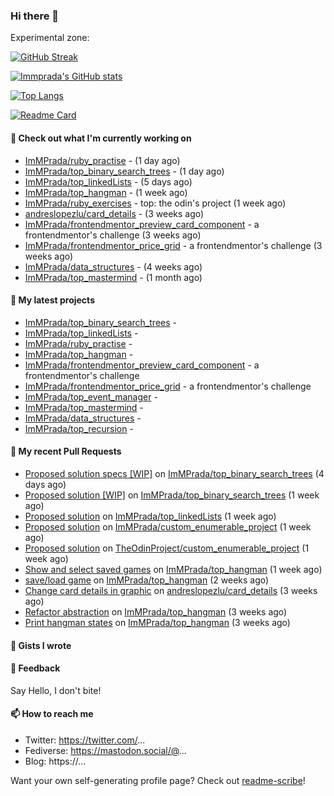 ### Hi there 👋

Experimental zone:

[![GitHub Streak](https://streak-stats.demolab.com/?user=immprada)](https://git.io/streak-stats)



[![Immprada's GitHub stats](https://github-readme-stats.vercel.app/api?username=immprada&show_icons=true&theme=apprentice&border_radius=10&include_all_commits=true&count_private=true&hide_title=true)](https://github.com/anuraghazra/github-readme-stats)

[![Top Langs](https://github-readme-stats.vercel.app/api/top-langs/?username=immprada&show_icons=true&theme=apprentice&border_radius=10&include_all_commits=true&count_private=true)](https://github.com/anuraghazra/github-readme-stats)


[![Readme Card](https://github-readme-stats.vercel.app/api/pin/?username=pradaing&repo=structuraid-core&show_icons=true&theme=apprentice&border_radius=10&include_all_commits=true&count_private=true)](https://github.com/PradaIng/structuraid-core)






#### 👷 Check out what I'm currently working on

- [ImMPrada/ruby_practise](https://github.com/ImMPrada/ruby_practise) -  (1 day ago)
- [ImMPrada/top_binary_search_trees](https://github.com/ImMPrada/top_binary_search_trees) -  (1 day ago)
- [ImMPrada/top_linkedLists](https://github.com/ImMPrada/top_linkedLists) -  (5 days ago)
- [ImMPrada/top_hangman](https://github.com/ImMPrada/top_hangman) -  (1 week ago)
- [ImMPrada/ruby_exercises](https://github.com/ImMPrada/ruby_exercises) - top: the odin&#39;s project (1 week ago)
- [andreslopezlu/card_details](https://github.com/andreslopezlu/card_details) -  (3 weeks ago)
- [ImMPrada/frontendmentor_preview_card_component](https://github.com/ImMPrada/frontendmentor_preview_card_component) - a frontendmentor&#39;s challenge (3 weeks ago)
- [ImMPrada/frontendmentor_price_grid](https://github.com/ImMPrada/frontendmentor_price_grid) - a frontendmentor&#39;s challenge (3 weeks ago)
- [ImMPrada/data_structures](https://github.com/ImMPrada/data_structures) -  (4 weeks ago)
- [ImMPrada/top_mastermind](https://github.com/ImMPrada/top_mastermind) -  (1 month ago)

#### 🌱 My latest projects

- [ImMPrada/top_binary_search_trees](https://github.com/ImMPrada/top_binary_search_trees) - 
- [ImMPrada/top_linkedLists](https://github.com/ImMPrada/top_linkedLists) - 
- [ImMPrada/ruby_practise](https://github.com/ImMPrada/ruby_practise) - 
- [ImMPrada/top_hangman](https://github.com/ImMPrada/top_hangman) - 
- [ImMPrada/frontendmentor_preview_card_component](https://github.com/ImMPrada/frontendmentor_preview_card_component) - a frontendmentor&#39;s challenge
- [ImMPrada/frontendmentor_price_grid](https://github.com/ImMPrada/frontendmentor_price_grid) - a frontendmentor&#39;s challenge
- [ImMPrada/top_event_manager](https://github.com/ImMPrada/top_event_manager) - 
- [ImMPrada/top_mastermind](https://github.com/ImMPrada/top_mastermind) - 
- [ImMPrada/data_structures](https://github.com/ImMPrada/data_structures) - 
- [ImMPrada/top_recursion](https://github.com/ImMPrada/top_recursion) - 

#### 🔨 My recent Pull Requests

- [Proposed solution specs [WIP]](https://github.com/ImMPrada/top_binary_search_trees/pull/2) on [ImMPrada/top_binary_search_trees](https://github.com/ImMPrada/top_binary_search_trees) (4 days ago)
- [Proposed solution [WIP]](https://github.com/ImMPrada/top_binary_search_trees/pull/1) on [ImMPrada/top_binary_search_trees](https://github.com/ImMPrada/top_binary_search_trees) (1 week ago)
- [Proposed solution](https://github.com/ImMPrada/top_linkedLists/pull/1) on [ImMPrada/top_linkedLists](https://github.com/ImMPrada/top_linkedLists) (1 week ago)
- [Proposed solution](https://github.com/ImMPrada/custom_enumerable_project/pull/1) on [ImMPrada/custom_enumerable_project](https://github.com/ImMPrada/custom_enumerable_project) (1 week ago)
- [Proposed solution](https://github.com/TheOdinProject/custom_enumerable_project/pull/8) on [TheOdinProject/custom_enumerable_project](https://github.com/TheOdinProject/custom_enumerable_project) (1 week ago)
- [Show and select saved games](https://github.com/ImMPrada/top_hangman/pull/6) on [ImMPrada/top_hangman](https://github.com/ImMPrada/top_hangman) (1 week ago)
- [save/load game](https://github.com/ImMPrada/top_hangman/pull/5) on [ImMPrada/top_hangman](https://github.com/ImMPrada/top_hangman) (2 weeks ago)
- [Change card details in graphic](https://github.com/andreslopezlu/card_details/pull/5) on [andreslopezlu/card_details](https://github.com/andreslopezlu/card_details) (3 weeks ago)
- [Refactor abstraction](https://github.com/ImMPrada/top_hangman/pull/4) on [ImMPrada/top_hangman](https://github.com/ImMPrada/top_hangman) (3 weeks ago)
- [Print hangman states](https://github.com/ImMPrada/top_hangman/pull/3) on [ImMPrada/top_hangman](https://github.com/ImMPrada/top_hangman) (3 weeks ago)

#### 📓 Gists I wrote



#### 💬 Feedback

Say Hello, I don't bite!

#### 📫 How to reach me

- Twitter: https://twitter.com/...
- Fediverse: https://mastodon.social/@...
- Blog: https://...

Want your own self-generating profile page? Check out [readme-scribe](https://github.com/muesli/readme-scribe)!
